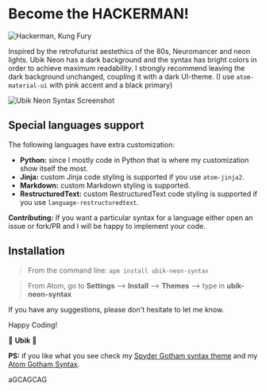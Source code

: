 # Become the HACKERMAN!
![Hackerman, Kung Fury](https://cloud.githubusercontent.com/assets/16547060/22607733/6d0c609a-ea59-11e6-9cc8-2c15ff9db56c.jpg)

Inspired by the retrofuturist aestethics of the 80s, Neuromancer and neon lights.
Ubik Neon has a dark background and the syntax has bright colors in order to achieve maximum readability.
I strongly recommend leaving the dark background unchanged, coupling it with a dark UI-theme.
(I use ```atom-material-ui``` with pink accent and a black primary)

![Ubik Neon Syntax Screenshot](https://cloud.githubusercontent.com/assets/16547060/21964576/abb2060c-db4e-11e6-9fc0-1ea34f0e076b.png)


## Special languages support
The following languages have extra customization:
* __Python:__ since I mostly code in Python that is where my customization show itself the most.
* __Jinja:__ custom Jinja code styling is supported if you use ```atom-jinja2```.
* __Markdown:__ custom Markdown styling is supported.
* __RestructuredText:__ custom RestructuredText code styling is supported if you use ```language-restructuredtext```.

__Contributing:__ If you want a particular syntax for a language either open an issue or fork/PR and I will be happy to implement your code.


## Installation

> From the command line: `apm install ubik-neon-syntax`

> From Atom, go to __Settings__ --> __Install__ --> __Themes__ --> type in __ubik-neon-syntax__

If you have any suggestions, please don't hesitate to let me know.

Happy Coding!

:palm_tree: __Ubik__ :palm_tree:

__PS:__ if you like what you see check my [Spyder Gotham syntax theme](https://github.com/mr-ubik/spyder-ubik-syntax) and my [Atom Gotham Syntax](https://atom.io/themes/ubik-gotham-syntax).



aGCAGCAG
